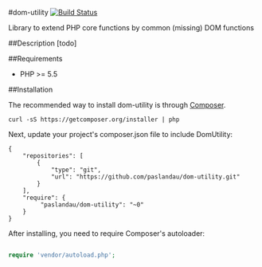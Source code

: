#dom-utility
[![Build Status](https://travis-ci.org/paslandau/dom-utility.svg?branch=master)](https://travis-ci.org/paslandau/dom-utility)

Library to extend PHP core functions by common (missing) DOM functions

##Description
[todo]

##Requirements

- PHP >= 5.5

##Installation

The recommended way to install dom-utility is through [Composer](http://getcomposer.org/).

    curl -sS https://getcomposer.org/installer | php

Next, update your project's composer.json file to include DomUtility:

    {
        "repositories": [
            {
                "type": "git",
                "url": "https://github.com/paslandau/dom-utility.git"
            }
        ],
        "require": {
             "paslandau/dom-utility": "~0"
        }
    }

After installing, you need to require Composer's autoloader:
```php

require 'vendor/autoload.php';
```